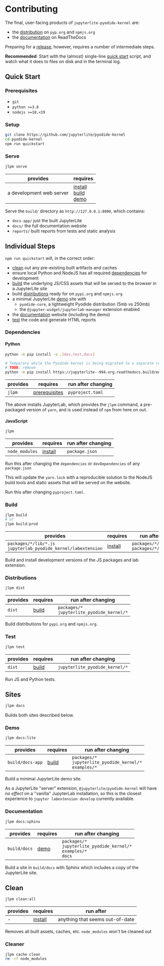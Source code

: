 # Contributing

The final, user-facing products of `jupyterlite-pyodide-kernel` are:

- the [distribution](#distributions) on `pyp.org` and `npmjs.org`
- the [documentation](#documentation) on ReadTheDocs

Preparing for a [release], however, requires a number of intermediate steps.

**Recommended**: Start with the (almost) single-line [quick start](#quick-start) script,
and watch what it does to files on disk and in the terminal log.

[release]: https://github.com/jupyterlite/pyodide-kernel/blob/main/RELEASE.md

## Quick Start

### Prerequisites

- `git`
- `python >=3.8`
- `nodejs >=18,<19`

### Setup

```bash
git clone https://github.com/jupyterlite/pyodide-kernel
cd pyodide-kernel
npm run quickstart
```

### Serve

```bash
jlpm serve
```

| provides                 | requires                                                       |
| ------------------------ | -------------------------------------------------------------- |
| a development web server | [install](#dependencies)<br/>[build](#build)<br/>[demo](#demo) |

Serve the `build/` directory as `http://127.0.0.1:8000`, which contains:

- `docs-app/` just the built JupyterLite
- `docs/` the full documentation website
- `reports/` built reports from tests and static analysis

## Individual Steps

`npm run quickstart` will, in the correct order:

- [clean](#clean) out any pre-existing built artifacts and caches
- ensure local Python and NodeJS has all required [dependencies](#dependencies) for
  development
- [build](#build) the underlying JS/CSS assets that will be served to the browser in a
  JupyterLite site
- build [distributions](#distributions) ready for on `pypi.org` and `npmjs.org`
- a minimal JupyterLite [demo](#demo) site with
  - `pyodide-core`, a lightweight Pyodide distribution (5mb vs 250mb)
  - the `@jupyter-widget/jupyterlab-manager` extension enabled
- the [documentation](#documentation) website (including the demo)
- [test](#test) the code and generate HTML reports

### Dependencies

#### Python

```bash
python -m pip install -e .[dev,test,docs]

# Temporary while the Pyodide kernel is being migrated to a separate repo
# TODO: remove
python -m pip install https://jupyterlite--994.org.readthedocs.build/en/994/_static/jupyterlite_core-0.1.0b18-py3-none-any.whl
```

| provides | requires                        | run after changing |
| -------- | ------------------------------- | ------------------ |
| `jlpm`   | [prerequisites](#prerequisites) | `pyproject.toml`   |

The above installs JupyterLab, which provides the `jlpm` command, a pre-packaged version
of `yarn`, and is used instead of `npm` from here on out.

#### JavaScript

```bash
jlpm
```

| provides       | requires                      | run after changing |
| -------------- | ----------------------------- | ------------------ |
| `node_modules` | [install](#dependencies)<br/> | `package.json`     |

Run this after changing the `dependencies` or `devDependencies` of any `package.json`

This will update the `yarn.lock` with a reproducible solution to the NodeJS build tools
and static assets that will be served on the website.

Run this after changing `pyproject.toml`.

### Build

```bash
jlpm build
# or
jlpm build:prod
```

| provides                                                           | requires                      | run after changing                                       |
| ------------------------------------------------------------------ | ----------------------------- | -------------------------------------------------------- |
| `packages/*/lib/*.js`<br/>`jupyterlab_pyodide_kernel/labextension` | [install](#dependencies)<br/> | `packages/*/src/**/*.tsx?`<br/>`packages/*/style/**/*.*` |

Build and install development versions of the JS packages and lab extension.

### Distributions

```bash
jlpm dist
```

| provides | requires        | run after changing                              |
| -------- | --------------- | ----------------------------------------------- |
| `dist`   | [build](#build) | `packages/*`<br/>`jupyterlite_pyodide_kernel/*` |

Build distributions for `pypi.org` and `npmjs.org`.

### Test

```bash
jlpm test
```

| provides | requires        | run after changing             |
| -------- | --------------- | ------------------------------ |
| `dist`   | [build](#build) | `jupyterlite_pyodide_kernel/*` |

Run JS and Python tests.

## Sites

```bash
jlpm docs
```

Builds both sites described below.

### Demo

```bash
jlpm docs:lite
```

| provides         | requires        | run after changing                                               |
| ---------------- | --------------- | ---------------------------------------------------------------- |
| `build/docs-app` | [build](#build) | `packages/*`<br/>`jupyterlite_pyodide_kernel/*`<br/>`examples/*` |

Build a minimal JupyterLite demo site.

As a JupyterLite "server" extension, `@jupyterlite/pyodide-kernel` will have _no effect_
on a "vanilla" JupyterLab installation, so this is the closest experience to
`jupyter labextension develop` currently available.

### Documentation

```bash
jlpm docs:sphinx
```

| provides     | requires      | run after changing                                                          |
| ------------ | ------------- | --------------------------------------------------------------------------- |
| `build/docs` | [demo](#demo) | `packages/*`<br/>`jupyterlite_pyodide_kernel/*`<br/>`examples/*`<br/>`docs` |

Build a site in `build/docs` with Sphinx which includes a copy of the JupyterLite site.

## Clean

```bash
jlpm clean:all
```

| provides | requires                 | run after                       |
| -------- | ------------------------ | ------------------------------- |
| -        | [install](#dependencies) | anything that seems out-of-date |

Removes all built assets, caches, etc. `node_modules` _won't_ be cleaned out

### Cleaner

```bash
jlpm cache clean
rm -rf node_modules
```

